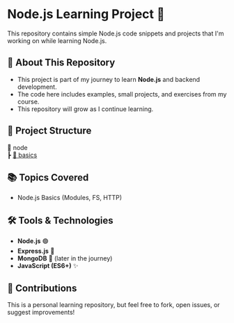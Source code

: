 # Node.js Learning Project 🚀

This repository contains simple Node.js code snippets and projects that I'm working on while learning Node.js.

## 📌 About This Repository
- This project is part of my journey to learn **Node.js** and backend development.
- The code here includes examples, small projects, and exercises from my course.
- This repository will grow as I continue learning.

## 📂 Project Structure
📁 node  
┣ [📁 basics](https://github.com/K-Jaswanth-Kumar/Nodejs/tree/main/Basics)  

## 📚 Topics Covered
- Node.js Basics (Modules, FS, HTTP)

## 🛠️ Tools & Technologies
- **Node.js** 🟢
- **Express.js** 🚀
- **MongoDB** 🍃 (later in the journey)
- **JavaScript (ES6+)** ✨

## 🤝 Contributions
This is a personal learning repository, but feel free to fork, open issues, or suggest improvements!
